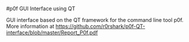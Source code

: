 #p0f GUI Interface using QT

GUI interface based on the QT framework for the command line tool p0f.
More information at https://github.com/r0rshark/p0f-QT-interface/blob/master/Report_P0f.pdf

